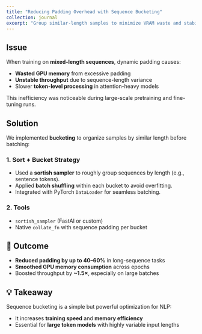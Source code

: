 ```yaml
---
title: "Reducing Padding Overhead with Sequence Bucketing"
collection: journal
excerpt: "Group similar-length samples to minimize VRAM waste and stabilize throughput in NLP tasks."
---
```


## Issue

When training on **mixed-length sequences**, dynamic padding causes:

- **Wasted GPU memory** from excessive padding
- **Unstable throughput** due to sequence-length variance
- Slower **token-level processing** in attention-heavy models

This inefficiency was noticeable during large-scale pretraining and fine-tuning runs.

## Solution

We implemented **bucketing** to organize samples by similar length before batching:

### 1. Sort + Bucket Strategy

- Used a **sortish sampler** to roughly group sequences by length (e.g., sentence tokens).
- Applied **batch shuffling** within each bucket to avoid overfitting.
- Integrated with PyTorch `DataLoader` for seamless batching.

### 2. Tools

- `sortish_sampler` (FastAI or custom)
- Native `collate_fn` with sequence padding per bucket

## 🚀 Outcome

- **Reduced padding by up to 40–60%** in long-sequence tasks
- **Smoothed GPU memory consumption** across epochs
- Boosted throughput by **~1.5×**, especially on large batches

## 💡 Takeaway

Sequence bucketing is a simple but powerful optimization for NLP:

- It increases **training speed** and **memory efficiency**
- Essential for **large token models** with highly variable input lengths
